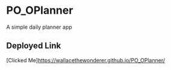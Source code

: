 # PO_OPlanner
A simple daily planner app

## Deployed Link
[Clicked Me]https://wallacethewonderer.github.io/PO_OPlanner/
